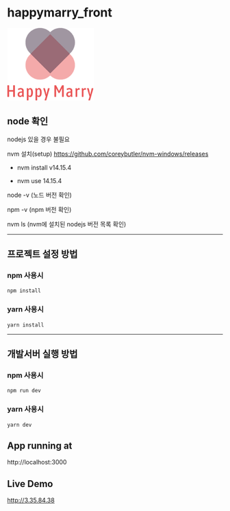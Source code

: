 # happymarry_front
<img src="/src/assets/images/full_logo.png" width="40%" height="30%" title="메인로고" alt="main_logo"></img>
   
## node 확인
nodejs 있을 경우 불필요

nvm 설치(setup) https://github.com/coreybutler/nvm-windows/releases

* nvm install v14.15.4

* nvm use 14.15.4

node -v (노드 버전 확인)

npm -v (npm 버전 확인)

nvm ls (nvm에 설치된 nodejs 버전 목록 확인)
***
## 프로젝트 설정 방법
### npm 사용시
```
npm install
```
### yarn 사용시
```
yarn install
```
***
## 개발서버 실행 방법
### npm 사용시
```
npm run dev
```
### yarn 사용시
```
yarn dev
```

## App running at
http://localhost:3000

## Live Demo
http://3.35.84.38